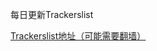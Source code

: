 每日更新Trackerslist

<a href="https://github.com/ngosang/trackerslist" target="_blank">Trackerslist地址（可能需要翻墙）</a>
